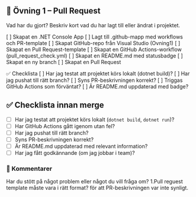 ﻿## 🧪 Övning 1 – Pull Request

Vad har du gjort?
Beskriv kort vad du har lagt till eller ändrat i projektet.

[ ] Skapat en .NET Console App
[ ] Lagt till .github-mapp med workflows och PR-template
[ ] Skapat GitHub-repo från Visual Studio (Ovning1)
[ ] Skapat en Pull Request-template
[ ] Skapat en GitHub Actions-workflow (pull_request_check.yml)
[ ] Skapat en README.md med statusbadge
[ ] Skapat en ny branch
[ ] Skapat en Pull Request

✅ Checklista
[ ] Har jag testat att projektet körs lokalt (dotnet build)?
[ ] Har jag pushat till rätt branch?
[ ] Syns PR-beskrivningen korrekt?
[ ] Triggas GitHub Actions som förväntat?
[ ] Är README.md uppdaterad med badge?

## ✅ Checklista innan merge

- [ ] Har jag testat att projektet körs lokalt (`dotnet build`, `dotnet run`)?
- [ ] Har GitHub Actions gått igenom utan fel?
- [ ] Har jag pushat till rätt branch?
- [ ] Syns PR-beskrivningen korrekt?
- [ ] Är README.md uppdaterad med relevant information?
- [ ] Har jag fått godkännande (om jag jobbar i team)?

### 💬 Kommentarer
Har du stött på något problem eller något du vill fråga om?
1.Pull reguest template måste vara i rätt format? för att PR-beskrivningen var inte synligt.

